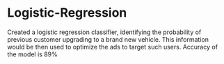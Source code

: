 # Logistic-Regression
Created a logistic regression classifier, identifying the probability of previous customer upgrading to a brand new vehicle. This information would be then used to optimize the ads to target such users.
Accuracy of the model is 89%
